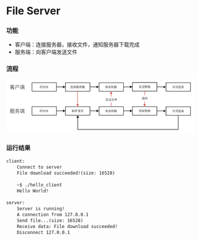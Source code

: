 # File Server

### 功能
- 客户端：连接服务器，接收文件，通知服务器下载完成
- 服务端：向客户端发送文件

### 流程

![img](../../img/4.png)

### 运行结果
```text
client:
    Connect to server
    File download succeeded!(size: 16528)

    ~$ ./hello_client
    Hello World!
    
server:
    Server is running!
    A connection from 127.0.0.1
    Send file...(size: 16528)
    Receive data: File download succeeded!
    Disconnect 127.0.0.1
```
